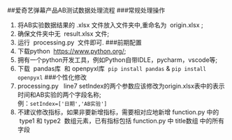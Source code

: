##爱奇艺弹幕产品AB测试数据处理流程
###常规处理操作
1. 将AB实验数据结果的&nbsp;.xlsx&nbsp;文件放入文件夹中,重命名为&nbsp; origin.xlsx&nbsp;;
2. 确保文件夹中无&nbsp; result.xlsx&nbsp;文件;
3. 运行&nbsp; processing.py &nbsp;文件即可.
###前期配置
1. 下载python&nbsp; <https://www.python.org/>;
2. 拥有一个python开发工具，例如Python自带IDLE，pycharm，vscode等;
3. 下载&nbsp; pandas库&nbsp; 和&nbsp;openpyxl库&nbsp; `pip install pandas`&nbsp;&&nbsp;`pip install openpyxl`
###个性化修改
1. processing.py &nbsp; line7 setIndex的两个参数应该修改为origin.xlsx表中的表示时间和AB实验的两个字段名称;    
例：`setIndex=['日期','AB实验']`
2. 不建议修改指标，如果非要新增指标，需要相对应地新增 function.py 中的 &nbsp;type1&nbsp;和&nbsp;type2&nbsp; 数组元素，已有指标包括 function.py 中&nbsp;title数组&nbsp;中的所有字段

